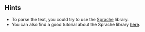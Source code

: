 ## Hints
- To parse the text, you could try to use the [Sprache](https://github.com/sprache/Sprache/blob/develop/README.md) library. 
- You can also find a good tutorial about the Sprache library [here](https://www.thomaslevesque.com/2017/02/23/easy-text-parsing-in-c-with-sprache/).

